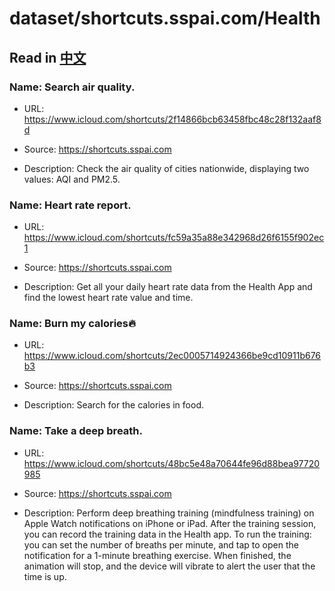 # dataset/shortcuts.sspai.com/Health

## Read in [中文](README_ZH.md)

### Name: Search air quality.

- URL: https://www.icloud.com/shortcuts/2f14866bcb63458fbc48c28f132aaf8d

- Source: https://shortcuts.sspai.com

- Description: Check the air quality of cities nationwide, displaying two values: AQI and PM2.5.

### Name: Heart rate report.

- URL: https://www.icloud.com/shortcuts/fc59a35a88e342968d26f6155f902ec1

- Source: https://shortcuts.sspai.com

- Description: Get all your daily heart rate data from the Health App and find the lowest heart rate value and time.

### Name: Burn my calories🔥

- URL: https://www.icloud.com/shortcuts/2ec0005714924366be9cd10911b676b3

- Source: https://shortcuts.sspai.com

- Description: Search for the calories in food.

### Name: Take a deep breath.

- URL: https://www.icloud.com/shortcuts/48bc5e48a70644fe96d88bea97720985

- Source: https://shortcuts.sspai.com

- Description: Perform deep breathing training (mindfulness training) on Apple Watch notifications on iPhone or iPad. After the training session, you can record the training data in the Health app. To run the training: you can set the number of breaths per minute, and tap to open the notification for a 1-minute breathing exercise. When finished, the animation will stop, and the device will vibrate to alert the user that the time is up.

